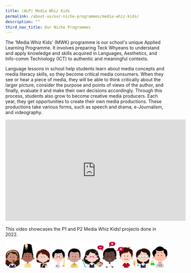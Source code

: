```yaml
---
title: (ALP) Media Whiz Kids
permalink: /about-us/our-niche-programmes/media-whiz-kids/
description: ""
third_nav_title: Our Niche Programmes
---
```

The 'Media Whiz Kids' (MWK) programme is our school's unique Applied Learning Programme. It involves preparing Teck Whyeans to understand and apply knowledge and skills acquired in Languages, Aesthetics, and Info-comm Technology (ICT) to authentic and meaningful contexts.

Language lessons in school help students learn about media concepts and media literacy skills, so they become critical media consumers. When they see or hear a piece of media, they will be able to think critically about the larger picture, consider the purpose and points of views of the author, and finally, evaluate it and make their own decisions accordingly. Through this process, students also grow to become creative media producers. Each year, they get opportunities to create their own media productions. These productions take various forms, such as speech and drama, e-Journalism, and videography.


<iframe width="560" height="315" src="https://www.youtube.com/embed/_qdWPcjZH3Y" title="YouTube video player" frameborder="0" allow="accelerometer; autoplay; clipboard-write; encrypted-media; gyroscope; picture-in-picture" allowfullscreen=""></iframe>


This video showcases the P1 and P2 Media Whiz Kids! projects done in 2022.

![](/images/kids.png)